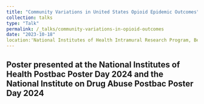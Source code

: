 ```yaml
---
title: "Community Variations in United States Opioid Epidemic Outcomes"
collection: talks
type: "Talk"
permalink: /_talks/community-variations-in-opioid-outcomes
date: "2023-10-18"
location:'National Institutes of Health Intramural Research Program, Bethesda, Maryland'
---
```


Poster presented at the National Institutes of Health Postbac Poster Day 2024 and the National Institute on Drug Abuse Postbac Poster Day 2024
---

